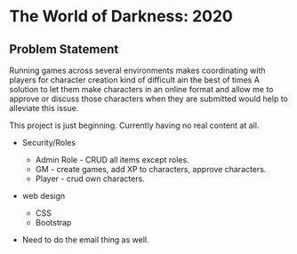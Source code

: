 # The World of Darkness: 2020

## Problem Statement

Running games across several environments makes coordinating with players for character creation kind of difficult ain the best of times   A solution to let them make characters in an online format and allow me to approve or discuss those characters when they are submitted would help to alleviate this issue. 

This project is just beginning.  Currently having no real content at all.

* Security/Roles
  * Admin Role - CRUD all items except roles.
  * GM - create games, add XP to characters, approve characters.
  * Player - crud own characters.
  
* web design
   * CSS
   * Bootstrap
   
 * Need to do the email thing as well.
   


